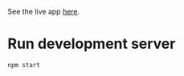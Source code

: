 See the live app [here](https://recipe-react-app-ad1cc.web.app/).

# Run development server

```shell
npm start
```
